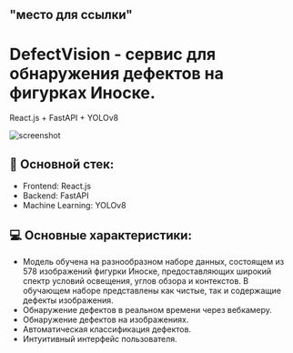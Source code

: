 ## "место для ссылки"
# DefectVision - сервис для обнаружения дефектов на фигурках Иноске. 
React.js + FastAPI + YOLOv8

![screenshot](https://github.com/sha111tan/DefectVision/blob/main/Снимок%20экрана%20(94).png)
## 📝 Основной стек:
- Frontend: React.js
- Backend: FastAPI
- Machine Learning: YOLOv8

## 💻 Основные характеристики:
- Модель обучена на разнообразном наборе данных, состоящем из 578 изображений фигурки Иноске, предоставляющих широкий спектр условий освещения, углов обзора и контекстов. В обучающем наборе представлены как чистые, так и содержащие дефекты изображения.
- Обнаружение дефектов в реальном времени через вебкамеру.
- Обнаружение дефектов на изображениях.
- Автоматическая классификация дефектов.
- Интуитивный интерфейс пользователя.





